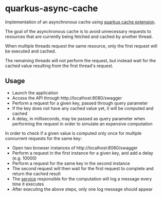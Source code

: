 # quarkus-async-cache

Implementation of an asynchronous cache using [quarkus cache extension](https://quarkus.io/guides/cache).

The goal of the asynchronous cache is to avoid unnecessary requests to resources that are currently being fetched and cached by another thread.

When multiple threads request the same resource, only the first request will be executed and cached. 

The remaining threads will not perform the request, but instead wait for the cached value resulting from the first thread's request.


## Usage

* Launch the application
* Access the API through http://localhost:8080/swagger
* Perform a request for a given key, passed through query parameter
* If the key does not have any cached value yet, it will be computed and cached
* A delay, in milliseconds, may be passed as query parameter when performing the request in order to simulate an expensive computation 


In order to check if a given value is computed only once for multiple concurrent requests for the same key:
* Open two browser instances of http://localhost:8080/swagger
* Perform a request in the first instance for a given key, and add a delay (e.g. 10000)
* Perform a request for the same key in the second instance
* The second request will then wait for the first request to complete and return the cached result
* The [service](https://github.com/miguel-oliveira/quarkus-async-cache/blob/master/src/main/java/miguel/quarkus/cache/async/ComputeValueService.java) responsible for the computation will log a message every time it executes
* After executing the above steps, only one log message should appear

